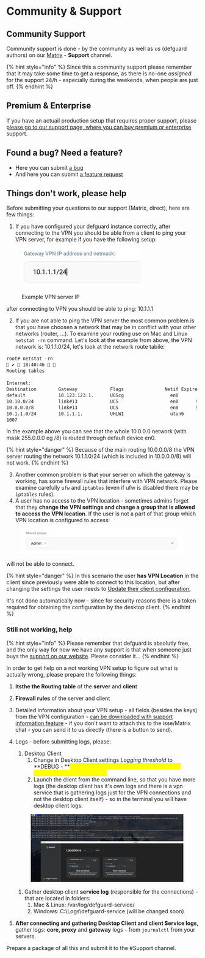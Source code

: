 # Community & Support

## Community Support

Community support is done - by the community as well as us (defguard authors) on our [Matrix](https://matrix.to/#/#defguard:teonite.com) - **Support** channel.

{% hint style="info" %}
Since this a community support please remember that it may take some time to get a response, as there is no-one _assigned_ for the support 24/h - especially during the weekends, when people are just off.
{% endhint %}

## Premium & Enterprise&#x20;

If you have an actuail production setup that requires proper support, please  [please go to our support page, where you can buy  premium or enterprise](https://defguard.net/pricing/) support.

## Found a bug? Need a feature?

* Here you can submit [a bug](https://github.com/DefGuard/defguard/issues/new?assignees=\&labels=bug\&projects=\&template=bug\_report.md\&title=)
* And here you can submit [a feature request](https://github.com/DefGuard/defguard/issues/new?assignees=\&labels=feature\&projects=\&template=feature\_request.md\&title=)

## Things don't work, please help

Before submitting your questions to our support (Matrix, direct), here are few things:

1. If you have configured your defguard instance correctly, after connecting to the VPN you should be able from a client to ping your VPN server, for example if you have the following setup:

<figure><img src="../.gitbook/assets/Screenshot 2024-03-24 at 18.36.43.png" alt="" width="313"><figcaption><p>Example VPN server IP</p></figcaption></figure>

after connecting to VPN you should be able to ping: 10.1.1.1

2. If you are not able to ping the VPN server the most common problem is that you have choosen a network that may be in conflict with your other networks (router, ...). To examine your routing use on Mac and Linux `netstat -rn` command. Let's look at the example from above, the VPN network is: 10.1.1.0/24, let's look at the network route tabile:

```
root# netstat -rn                                                                                                                                          ✔  18:40:46  
Routing tables

Internet:
Destination        Gateway            Flags               Netif Expire
default            10.123.123.1.      UGScg                 en0
10.10.0/24         link#13            UCS                   en0      !
10.0.0.0/8         link#13            UCS                   en0      !
10.1.1.0/24        10.1.1.1.          UHLWI                 utun6  1007
```

In the example above you can see that the whole 10.0.0.0 network (with mask 255.0.0.0 eg /8) is routed through default device en0.

{% hint style="danger" %}
Because of the main routing 10.0.0.0/8 the VPN server routing the network 10.1.1.0/24 (which is included in 10.0.0.0/8) will not work.
{% endhint %}

3. Another common problem is that your server on which the gateway is working, has some firewall rules that interfere with VPN network. Please examine carefully  `ufw` and `iptables` (even if ufw is disabled there may be `iptables` rules).
4. A user has no access to the VPN location - sometimes admins forget that they **change the VPN settings and change a group that is allowed to access the VPN location**. If the user is not a part of that group which VPN location is configured to access:

<figure><img src="../.gitbook/assets/Screenshot 2024-03-24 at 19.44.57.png" alt=""><figcaption></figcaption></figure>

will not be able to connect.

{% hint style="danger" %}
In this scenario the user **has VPN Location** in the client since previously were able to connect to this location, but after changing the settings the user needs to [Update their client configuration.](../help/configuring-vpn/add-new-instance/update-instance.md)

It's not done automatically now - since for security reasons there is a token required for obtaining the configuration by the desktop client.
{% endhint %}

### Still not working, help

{% hint style="info" %}
Please remember that defguard is absolutly free, and the only way for now we have any support is that when someone just buys the [support on our website](https://defguard.net/pricing/). Please consider it...
{% endhint %}

In order to get help on a not working VPN setup to figure out what is actually wrong, please prepare the following things:

1. **itsthe the Routing table** of the **server** and **clien**t
2. **Firewall rules** of the server and client
3. Detailed information about your VPN setup - all fields (besides the keys) from the VPN configuration - [can be downloaded with support information feature](../admin-and-features/sending-support-info.md) - if you don't want to attach this to the isse/Matrix chat -  you can send it to us directly (there is a button to send).
4.  Logs - before submitting logs, please:

    1. Desktop Client
       1. Change in Desktop Client settings _Logging threshold_ to **DEBUG - **<mark style="color:yellow;">**you need to restart the desktop client after changing logging threshold.**</mark>
       2. Launch the client from the command line, so that you have more logs (the desktop client has it's own logs and there is a vpn service that is gathering logs just for the VPN connections and not the desktop client itself) - so in the terminal you will have desktop client logs:

    <figure><img src="../.gitbook/assets/Screenshot 2024-03-28 at 10.27.02.png" alt=""><figcaption></figcaption></figure>

    1. Gather desktop client **service log** (responsible for the connections) - that are located in folders:
       1. Mac & Linux: /var/log/defguard-service/
       2. Windows: C:\Logs\defguard-service (will be changed soon)
5. **After connecting and gathering Desktop Client and client Service logs,** gather logs: **core, proxy** and **gateway** logs - from `journalctl` from your servers.

Prepare a package of all this and submit it to the #Support channel.
